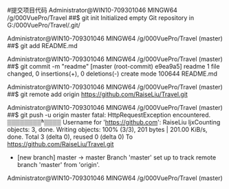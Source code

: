 #提交项目代码
Administrator@WIN10-709301046 MINGW64 /g/000VuePro/Travel
##$ git init
Initialized empty Git repository in G:/000VuePro/Travel/.git/

Administrator@WIN10-709301046 MINGW64 /g/000VuePro/Travel (master)
##$ git add README.md

Administrator@WIN10-709301046 MINGW64 /g/000VuePro/Travel (master)
##$ git commit -m "readme"
[master (root-commit) e9ea9a5] readme
 1 file changed, 0 insertions(+), 0 deletions(-)
 create mode 100644 README.md

Administrator@WIN10-709301046 MINGW64 /g/000VuePro/Travel (master)
##$ git remote add origin https://github.com/RaiseLiu/Travel.git

Administrator@WIN10-709301046 MINGW64 /g/000VuePro/Travel (master)
##$ git push -u origin master
fatal: HttpRequestException encountered.
   ▒▒▒▒▒▒▒▒ʱ▒▒▒▒
Username for 'https://github.com': RaiseLiu
ljxCounting objects: 3, done.
Writing objects: 100% (3/3), 201 bytes | 201.00 KiB/s, done.
Total 3 (delta 0), reused 0 (delta 0)
To https://github.com/RaiseLiu/Travel.git
 * [new branch]      master -> master
Branch 'master' set up to track remote branch 'master' from 'origin'.

Administrator@WIN10-709301046 MINGW64 /g/000VuePro/Travel (master)
